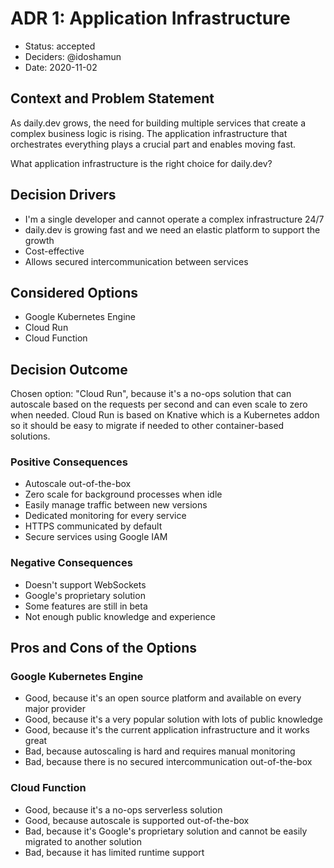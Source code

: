 # ADR 1: Application Infrastructure

* Status: accepted
* Deciders: @idoshamun
* Date: 2020-11-02

## Context and Problem Statement

As daily.dev grows, the need for building multiple services that create a complex business logic is rising.
The application infrastructure that orchestrates everything plays a crucial part and enables moving fast.

What application infrastructure is the right choice for daily.dev?

## Decision Drivers

* I'm a single developer and cannot operate a complex infrastructure 24/7
* daily.dev is growing fast and we need an elastic platform to support the growth
* Cost-effective
* Allows secured intercommunication between services

## Considered Options

* Google Kubernetes Engine
* Cloud Run
* Cloud Function

## Decision Outcome

Chosen option: "Cloud Run", because it's a no-ops solution that can autoscale based on the requests per second and can even scale to zero when needed.
Cloud Run is based on Knative which is a Kubernetes addon so it should be easy to migrate if needed to other container-based solutions.

### Positive Consequences

* Autoscale out-of-the-box
* Zero scale for background processes when idle
* Easily manage traffic between new versions
* Dedicated monitoring for every service
* HTTPS communicated by default
* Secure services using Google IAM

### Negative Consequences

* Doesn't support WebSockets
* Google's proprietary solution
* Some features are still in beta
* Not enough public knowledge and experience

## Pros and Cons of the Options

### Google Kubernetes Engine

* Good, because it's an open source platform and available on every major provider
* Good, because it's a very popular solution with lots of public knowledge
* Good, because it's the current application infrastructure and it works great
* Bad, because autoscaling is hard and requires manual monitoring
* Bad, because there is no secured intercommunication out-of-the-box

### Cloud Function

* Good, because it's a no-ops serverless solution
* Good, because autoscale is supported out-of-the-box
* Bad, because it's Google's proprietary solution and cannot be easily migrated to another solution
* Bad, because it has limited runtime support
